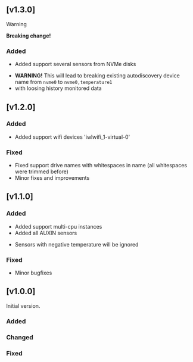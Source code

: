 
## [v1.3.0]

> [!WARNING]  
> **Breaking change!**

### Added
+ Added support several sensors from NVMe disks
* **WARNING!** This will lead to breaking existing autodiscovery device name from `nvme0` to `nvme0,temperature1`
* with loosing history monitored data


## [v1.2.0]

### Added
+ Added support wifi devices 'iwlwifi_1-virtual-0'
### Fixed
* Fixed support drive names with whitespaces in name (all whitespaces were trimmed before)
* Minor fixes and improvements


## [v1.1.0]

### Added
+ Added support multi-cpu instances
+ Added all AUXIN sensors
* Sensors with negative temperature will be ignored

### Fixed
*  Minor bugfixes


## [v1.0.0]
  
Initial version.

### Added
 
### Changed

### Fixed
